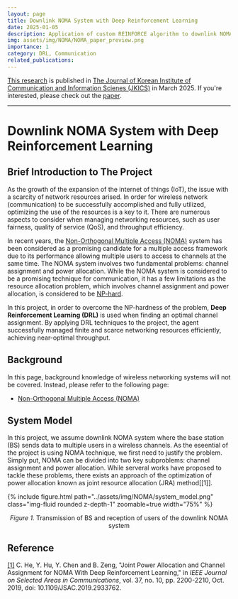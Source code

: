 ```yaml
---
layout: page
title: Downlink NOMA System with Deep Reinforcement Learning
date: 2025-01-05
description: Application of custom REINFORCE algorithm to downlink NOMA system
img: assets/img/NOMA/NOMA_paper_preview.png
importance: 1
category: DRL, Communication
related_publications:
---
```


[This research](https://github.com/3seoksw/Downlink-NOMA-with-RL) is published in [The Journal of Korean Institute of Communication and Information Scienes (JKICS)](https://journal.kics.or.kr/) in March 2025.
If you're interested, please check out the [paper](https://journal.kics.or.kr/digital-library/102248).

---

# Downlink NOMA System with Deep Reinforcement Learning

## Brief Introduction to The Project

As the growth of the expansion of the internet of things (IoT), the issue with a scarcity of network resources arised.
In order for wireless network (communication) to be successfully accomplished and fully utilized, optimizing the use of the resources is a key to it.
There are numerous aspects to consider when managing networking resources, such as user fairness, quality of service (QoS), and throughput efficiency.

In recent years, the [Non-Orthogonal Multiple Access (NOMA)](https://3seoksw.github.io/blog/2024/NOMA-background/) system has been considered as a promising candidate for a multiple access framework due to its performance allowing multiple users to access to channels at the same time.
The NOMA system involves two fundamental problems: channel assignment and power allocation.
While the NOMA system is considered to be a promising technique for communication, it has a few limitations as the resource allocation problem, which involves channel assignment and power allocation, is considered to be [NP-hard](https://en.wikipedia.org/wiki/NP-hardness).

In this project, in order to overcome the NP-hardness of the problem, **Deep Reinforcement Learning (DRL)** is used when finding an optimal channel assignment.
By applying DRL techniques to the project, the agent successfully managed finite and scarce networking resources efficiently, achieving near-optimal throughput.

## Background

In this page, background knowledge of wireless networking systems will not be covered.
Instead, please refer to the following page:

- [Non-Orthogonal Multiple Access (NOMA)](https://3seoksw.github.io/blog/2025/NOMA-background/)

## System Model

In this project, we assume downlink NOMA system where the base station (BS) sends data to multiple users in a wireless channels.
As the eseential of the project is using NOMA technique, we first need to justify the problem.
Simply put, NOMA can be divided into two key subproblems: channel assignment and power allocation.
While serveral works have proposed to tackle these problems, there exists an approach of the optimization of power allocation known as joint resource allocation (JRA) method[[1]].

<div class="center">
    {% include figure.html path="../assets/img/NOMA/system_model.png" class="img-fluid rounded z-depth-1" zoomable=true width="75%" %}
</div>

<p align="center">
    <i>Figure 1.</i>
    Transmission of BS and reception of users of the downlink NOMA system
</p>

## Reference

<a id="1" href="https://ieeexplore.ieee.org/document/8790780">[1]</a>
C. He, Y. Hu, Y. Chen and B. Zeng, "Joint Power Allocation and Channel Assignment for NOMA With Deep Reinforcement Learning," in
<i>IEEE Journal on Selected Areas in Communications</i>,
vol. 37, no. 10, pp. 2200-2210, Oct. 2019, doi: 10.1109/JSAC.2019.2933762.
